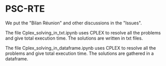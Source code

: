 # PSC-RTE

We put the "Bilan Réunion" and other discussions in the "Issues".

The file Cplex_solving_in_txt.ipynb uses CPLEX to resolve all the problems and give total execution time. The solutions are written in txt files.

The file Cplex_solving_in_dataframe.ipynb uses CPLEX to resolve all the problems and give total execution time. The solutions are gathered in a dataframe.
